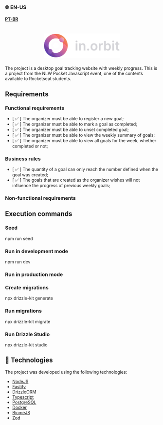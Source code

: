 ### 🌐 EN-US
#### [PT-BR](https://github.com/ArthurFakhouri/NLW-Pocket/blob/main/server/README.md)

<h1 align="center">
    <img alt="NLW Pocket logo" title="#NLW-Pocket-logo" src="../.github/logo.svg" width="250px" />
</h1>

The project is a desktop goal tracking website with weekly progress. This is a project from the NLW Pocket Javascript event, one of the contents available to Rocketseat students.

## Requirements

### Functional requirements

- [ ✅ ] The organizer must be able to register a new goal;
- [ ✅ ] The organizer must be able to mark a goal as completed;
- [ ✅ ] The organizer must be able to unset completed goal;
- [ ✅ ] The organizer must be able to view the weekly summary of goals;
- [ ✅ ] The organizer must be able to view all goals for the week, whether completed or not;

### Business rules

- [ ✅ ] The quantity of a goal can only reach the number defined when the goal was created;
- [ ✅ ] The goals that are created as the organizer wishes will not influence the progress of previous weekly goals;

### Non-functional requirements

## Execution commands

### Seed
npm run seed

### Run in development mode
npm run dev

### Run in production mode

### Create migrations
npx drizzle-kit generate

### Run migrations
npx drizzle-kit migrate

### Run Drizzle Studio
npx drizzle-kit studio

## 🚀 Technologies

The project was developed using the following technologies:

- [NodeJS](https://nodejs.org)
- [Fastify](https://fastify.dev)
- [DrizzleORM](https://nodejs.org/pt)
- [Typescript](https://www.typescriptlang.org)
- [PostgreSQL](https://www.postgresql.org)
- [Docker](https://www.docker.com)
- [BiomeJS](https://biomejs.dev)
- [Zod](https://zod.dev)

